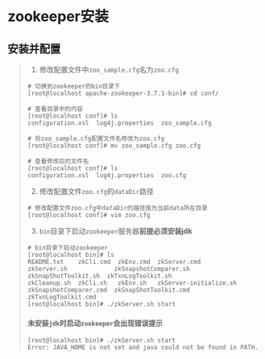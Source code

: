 # zookeeper安装

## 安装并配置

>1. 修改配置文件中`zoo_sample.cfg`名为`zoo.cfg`
>
>   ```shell
>   # 切换到zookeeper的bin目录下
>   [root@localhost apache-zookeeper-3.7.1-bin]# cd conf/
>   
>   # 查看目录中的内容
>   [root@localhost conf]# ls
>   configuration.xsl  log4j.properties  zoo_sample.cfg
>   
>   # 将zoo_sample.cfg配置文件名修改为zoo.cfg
>   [root@localhost conf]# mv zoo_sample.cfg zoo.cfg
>   
>   # 查看修改后的文件名
>   [root@localhost conf]# ls
>   configuration.xsl  log4j.properties  zoo.cfg
>   ```
>
>2. 修改配置文件`zoo.cfg`的`dataDir`路径
>
>   ```shell
>   # 修改配置文件zoo.cfg中dataDir的路径值为当前data所在目录
>   [root@localhost conf]# vim zoo.cfg
>   ```
>
>3. `bin`目录下启动`zookeeper`服务器**前提必须安装jdk**
>
>   ```shell
>   # bin目录下启动zookeeper
>   [root@localhost bin]# ls
>   README.txt    zkCli.cmd  zkEnv.cmd  zkServer.cmd            zkServer.sh             zkSnapshotComparer.sh  zkSnapShotToolkit.sh  zkTxnLogToolkit.sh
>   zkCleanup.sh  zkCli.sh   zkEnv.sh   zkServer-initialize.sh  zkSnapshotComparer.cmd  zkSnapShotToolkit.cmd  zkTxnLogToolkit.cmd
>   [root@localhost bin]# ./zkServer.sh start
>   ```
>
>   #### 未安装`jdk`时启动`zookeeper`会出现错误提示
>
>   ```shell
>   [root@localhost bin]# ./zkServer.sh start
>   Error: JAVA_HOME is not set and java could not be found in PATH.
>   ```
